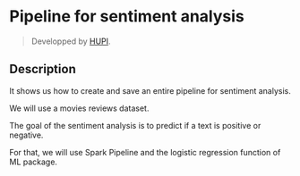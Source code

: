 # Pipeline for sentiment analysis
> Developped by [HUPI](http://www.hupi.fr/).

## Description

It shows us how to create and save an entire pipeline for sentiment analysis.

We will use a movies reviews dataset.

The goal of the sentiment analysis is to predict if a text is positive or negative.

For that, we will use Spark Pipeline and the logistic regression function of ML package.

